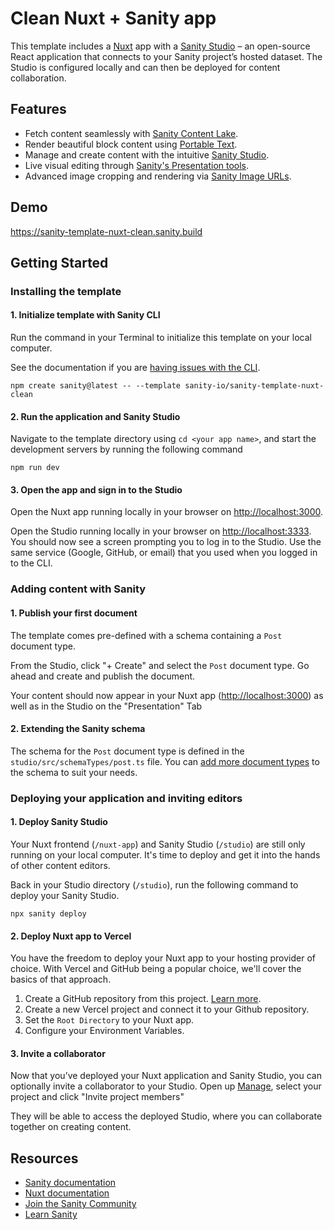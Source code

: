 # Clean Nuxt + Sanity app

This template includes a [Nuxt](https://nuxt.com/) app with a [Sanity Studio](https://www.sanity.io/) – an open-source React application that connects to your Sanity project’s hosted dataset. The Studio is configured locally and can then be deployed for content collaboration.

## Features

* Fetch content seamlessly with [Sanity Content Lake](https://www.sanity.io/docs/datastore).
* Render beautiful block content using [Portable Text](https://www.sanity.io/docs/presenting-block-text).
* Manage and create content with the intuitive [Sanity Studio](https://www.sanity.io/docs/sanity-studio).
* Live visual editing through [Sanity's Presentation tools](https://www.sanity.io/docs/presentation).
* Advanced image cropping and rendering via [Sanity Image URLs](https://www.sanity.io/docs/image-url).

## Demo

https://sanity-template-nuxt-clean.sanity.build

## Getting Started

### Installing the template

#### 1. Initialize template with Sanity CLI

Run the command in your Terminal to initialize this template on your local computer.

See the documentation if you are [having issues with the CLI](https://www.sanity.io/help/cli-errors).

```shell
npm create sanity@latest -- --template sanity-io/sanity-template-nuxt-clean
```

#### 2. Run the application and Sanity Studio

Navigate to the template directory using `cd <your app name>`, and start the development servers by running the following command

```shell
npm run dev
```

#### 3. Open the app and sign in to the Studio

Open the Nuxt app running locally in your browser on [http://localhost:3000](http://localhost:3000).

Open the Studio running locally in your browser on [http://localhost:3333](http://localhost:3333). You should now see a screen prompting you to log in to the Studio. Use the same service (Google, GitHub, or email) that you used when you logged in to the CLI.

### Adding content with Sanity

#### 1. Publish your first document
The template comes pre-defined with a schema containing a `Post` document type.

From the Studio, click "+ Create" and select the `Post` document type. Go ahead and create and publish the document.

Your content should now appear in your Nuxt app ([http://localhost:3000](http://localhost:3000)) as well as in the Studio on the "Presentation" Tab

#### 2. Extending the Sanity schema
The schema for the `Post` document type is defined in the `studio/src/schemaTypes/post.ts` file. You can [add more document types](https://www.sanity.io/docs/schema-types) to the schema to suit your needs.

### Deploying your application and inviting editors

#### 1. Deploy Sanity Studio
Your Nuxt frontend (`/nuxt-app`) and Sanity Studio (`/studio`) are still only running on your local computer. It's time to deploy and get it into the hands of other content editors.

Back in your Studio directory (`/studio`), run the following command to deploy your Sanity Studio.

```shell
npx sanity deploy
```

#### 2. Deploy Nuxt app to Vercel

You have the freedom to deploy your Nuxt app to your hosting provider of choice. With Vercel and GitHub being a popular choice, we'll cover the basics of that approach.

1. Create a GitHub repository from this project. [Learn more](https://docs.github.com/en/migrations/importing-source-code/using-the-command-line-to-import-source-code/adding-locally-hosted-code-to-github).
2. Create a new Vercel project and connect it to your Github repository.
3. Set the `Root Directory` to your Nuxt app.
4. Configure your Environment Variables.

#### 3. Invite a collaborator
Now that you’ve deployed your Nuxt application and Sanity Studio, you can optionally invite a collaborator to your Studio. Open up [Manage](https://www.sanity.io/manage), select your project and click "Invite project members"

They will be able to access the deployed Studio, where you can collaborate together on creating content.


## Resources
- [Sanity documentation](https://www.sanity.io/docs)
- [Nuxt documentation](https://nuxt.com/docs/getting-started/introduction)
- [Join the Sanity Community](https://slack.sanity.io)
- [Learn Sanity](https://www.sanity.io/learn)